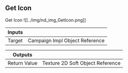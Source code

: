 ## Get Icon
Get Icon
![[../img/nd_img_GetIcon.png]]

|Inputs||
|--|--|
| Target | Campaign Impl Object Reference |

|Outputs||
|--|--|
| Return Value | Texture 2D Soft Object Reference |
